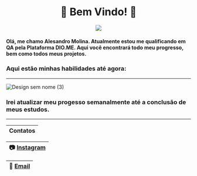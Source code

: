 
<div align="center">
 
 # 👾 Bem Vindo! 👾
 
</div>

<div align="center">

![](https://github.com/user-attachments/assets/a5502da5-0729-4a1b-bde4-9d73b366db69)

</div>


#### Olá, me chamo Alesandro Molina. Atualmente estou me qualificando em QA pela Plataforma DIO.ME. Aqui você encontrará todo meu progresso, bem como todos meus projetos.
### Aqui estão minhas habilidades até agora:
----------------

![Design sem nome (3)](https://github.com/user-attachments/assets/cd5b70c1-8ce0-4385-9b17-ee1f4a29b958)

### Irei atualizar meu progesso semanalmente até a conclusão de meus estudos.
-------------------------------------------------

| Contatos|
|---------|

|	📷 [Instagram](https://www.instagram.com/themolina_/) |
|----------------|

| 📧 [Email](themolinaanalist@gmail.com)|
|-------------------------------|

 




